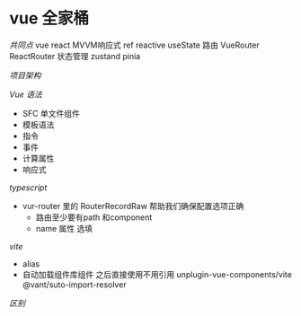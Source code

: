 # vue 全家桶
*共同点*
                vue                         react
MVVM响应式       ref                         reactive useState
路由             VueRouter                   ReactRouter
状态管理         zustand                     pinia

*项目架构*

*Vue 语法*
- SFC 单文件组件
- 模板语法
- 指令
- 事件
- 计算属性
- 响应式

*typescript*
- vur-router 里的 RouterRecordRaw 帮助我们确保配置选项正确
  - 路由至少要有path 和component
  - name 属性 选填

*vite*
- alias
- 自动加载组件库组件 之后直接使用不用引用
    unplugin-vue-components/vite
    @vant/suto-import-resolver

*区别*